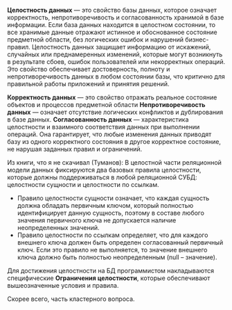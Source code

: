 **Целостность данных** — это свойство базы данных, которое означает корректность, непротиворечивость и согласованность хранимой в базе информации. Если база данных находится в целостном состоянии, то все хранимые данные отражают истинное и обоснованное состояние предметной области, без логических ошибок и нарушений бизнес-правил. Целостность данных защищает информацию от искажений, случайных или преднамеренных изменений, которые могут возникнуть в результате сбоев, ошибок пользователей или некорректных операций. Это свойство обеспечивает достоверность, полноту и непротиворечивость данных в любом состоянии базы, что критично для правильной работы приложений и принятия решений.

**Корректность данных** — это свойство отражать реальное состояние объектов и процессов предметной области
**Непротиворечивость данных** — означает отсутствие логических конфликтов и дублирования в базе данных.
**Согласованность данных** — характеристика целостности и взаимного соответствия данных при выполнении операций. Она гарантирует, что любые изменения данных приводят базу из одного корректного состояния в другое корректное состояние, не нарушая заданных правил и ограничений.

Из книги, что я не скачивал (Туманов):
В целостной части реляционной модели данных фиксируются два базовых правила целостности, которые должны поддерживаться в любой реляционной СУБД: целостности сущности и целостности по ссылкам.
- Правило целостности сущности означает, что каждая сущность должна обладать первичным ключом, который полностью идентифицирует данную сущность, поэтому в составе любого значения первичного ключа не допускается наличие неопределенных значений.
- Правило целостности по ссылкам определяет, что для каждого внешнего ключа должен быть определен согласованный первичный ключ. Если это правило не выполняется, то значение внешнего ключа должно быть полностью неопределенным (null – значение).

Для достижения целостности на БД программистом накладываются специфические **Ограничения целостности**, которые обеспечивают вышеозначенные условия и правила.

Скорее всего, часть кластерного вопроса.